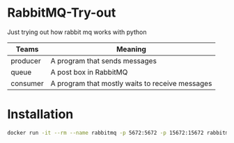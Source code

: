 # RabbitMQ-Try-out
Just trying out how rabbit mq works with python


| Teams    | Meaning                                         |
| -------- | ----------------------------------------------- |
| producer | A program that sends messages                   |
| queue    | A post box in RabbitMQ                          |
| consumer | A program that mostly waits to receive messages |


# Installation
```bash
docker run -it --rm --name rabbitmq -p 5672:5672 -p 15672:15672 rabbitmq:3.13-management
```
